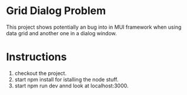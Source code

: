 # Grid Dialog Problem

This project shows potentially an bug into in MUI framework when using data grid and another one in a dialog window.

# Instructions

1. checkout the project.
2. start npm install for istalling the node stuff.
3. start npm run dev annd look at localhost:3000.
